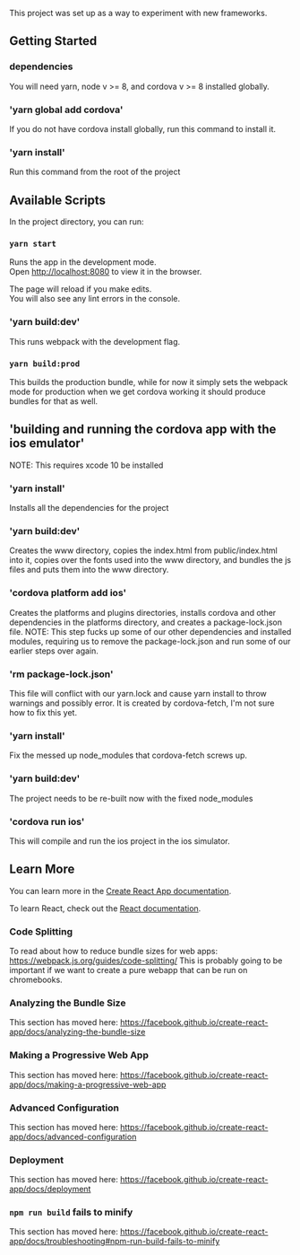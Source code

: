 This project was set up as a way to experiment with new frameworks.

## Getting Started

### dependencies

You will need yarn, node v >= 8, and cordova v >= 8 installed globally.

### 'yarn global add cordova'

If you do not have cordova install globally, run this command to install it.

### 'yarn install'

Run this command from the root of the project

## Available Scripts

In the project directory, you can run:

### `yarn start`

Runs the app in the development mode.<br>
Open [http://localhost:8080](http://localhost:8080) to view it in the browser.

The page will reload if you make edits.<br>
You will also see any lint errors in the console.

### 'yarn build:dev'

This runs webpack with the development flag.

### `yarn build:prod`

This builds the production bundle, while for now it simply sets the webpack mode for production when we get cordova working it should produce bundles for that as well.

## 'building and running the cordova app with the ios emulator'

NOTE: This requires xcode 10 be installed

### 'yarn install'

Installs all the dependencies for the project

### 'yarn build:dev'

Creates the www directory, copies the index.html from public/index.html into it, copies over the fonts used into the www directory, and bundles the js files and puts them into the www directory.

### 'cordova platform add ios'

Creates the platforms and plugins directories, installs cordova and other dependencies in the platforms directory, and creates a package-lock.json file.
NOTE: This step fucks up some of our other dependencies and installed modules, requiring us to remove the package-lock.json and run some of our earlier steps over again.

### 'rm package-lock.json'

This file will conflict with our yarn.lock and cause yarn install to throw warnings and possibly error. It is created by cordova-fetch, I'm not sure how to fix this yet.

### 'yarn install'

Fix the messed up node_modules that cordova-fetch screws up.

### 'yarn build:dev'

The project needs to be re-built now with the fixed node_modules

### 'cordova run ios'

This will compile and run the ios project in the ios simulator.

## Learn More

You can learn more in the [Create React App documentation](https://facebook.github.io/create-react-app/docs/getting-started).

To learn React, check out the [React documentation](https://reactjs.org/).

### Code Splitting

To read about how to reduce bundle sizes for web apps: https://webpack.js.org/guides/code-splitting/
This is probably going to be important if we want to create a pure webapp that can be run on chromebooks.

### Analyzing the Bundle Size

This section has moved here: https://facebook.github.io/create-react-app/docs/analyzing-the-bundle-size

### Making a Progressive Web App

This section has moved here: https://facebook.github.io/create-react-app/docs/making-a-progressive-web-app

### Advanced Configuration

This section has moved here: https://facebook.github.io/create-react-app/docs/advanced-configuration

### Deployment

This section has moved here: https://facebook.github.io/create-react-app/docs/deployment

### `npm run build` fails to minify

This section has moved here: https://facebook.github.io/create-react-app/docs/troubleshooting#npm-run-build-fails-to-minify
